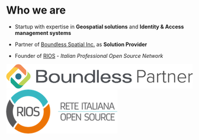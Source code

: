 #  Who we are

* Startup with expertise in **Geospatial solutions** and **Identity & Access management systems**

* Partner of [Boundless Spatial Inc.](http://www.boundlessgeo.com) as **Solution Provider**

* Founder of [RIOS](http://www.reteitalianaopensource.net) - *Italian Professional Open Source Network*

![boundless logo](css/img/bls.png)
![rios logo](css/img/rios.png)
